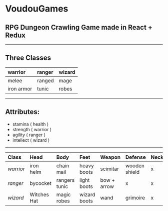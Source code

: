 # VoudouGames
## RPG Dungeon Crawling Game made in React + Redux
--------------------------------------------------------

## Three Classes
| warrior |  ranger  | wizard   |
| :------ | :------- | :--------|
| melee | ranged | mage   |
| iron armor |   tunic |  robes |

--------------------------------------------------------

## Attributes:
- stamina ( health )
- strength ( warrior )
- agility ( ranger )
- intellect ( wizard )
--------------------------------------------------------
|Class|Head|Body|Feet|Weapon|Defense|Necklace|Bracelet|Ring|
|:-|:-|:-|:-|:-|:-|:-|:-|:-|
|_warrior_|iron helm|chain mail|heavy boots|scimitar|wooden shield|x|x|x|
|_ranger_|bycocket|rangers tunic|light boots|bow + arrow|x|x|x|x|
|_wizard_|Witches Hat|magic robes|wizard boots|wand|grimoire|x|x|x|

